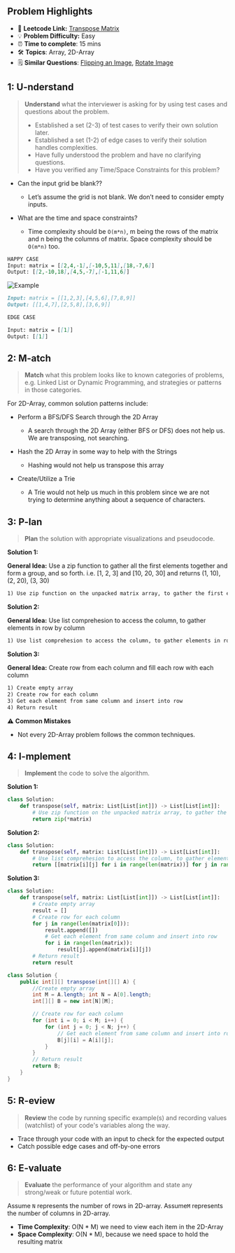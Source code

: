 ## Problem Highlights

* 🔗 **Leetcode Link:** [Transpose Matrix](https://leetcode.com/problems/transpose-matrix/)
* 💡 **Problem Difficulty:** Easy
* ⏰ **Time to complete**: 15 mins
* 🛠️ **Topics**: Array, 2D-Array
* 🗒️ **Similar Questions**: [Flipping an Image](https://leetcode.com/problems/flipping-an-image/), [Rotate Image](https://leetcode.com/problems/Rotate-Image/)
    
## 1: U-nderstand
 
> **Understand** what the interviewer is asking for by using test cases and questions about the problem.
> 
> - Established a set (2-3) of test cases to verify their own solution later.
> - Established a set (1-2) of edge cases to verify their solution handles complexities.
> - Have fully understood the problem and have no clarifying questions.
> - Have you verified any Time/Space Constraints for this problem?

- Can the input grid be blank??
    - Let’s assume the grid is not blank. We don’t need to consider empty inputs.

- What are the time and space constraints?
    - Time complexity should be `O(m*n)`, m being the rows of the matrix and n being the columns of matrix. Space complexity should be `O(m*n)` too.

```markdown
HAPPY CASE
Input: matrix = [[2,4,-1],[-10,5,11],[18,-7,6]]
Output: [[2,-10,18],[4,5,-7],[-1,11,6]]
```

![Example](https://assets.leetcode.com/uploads/2021/02/10/hint_transpose.png)

```markdown
Input: matrix = [[1,2,3],[4,5,6],[7,8,9]]
Output: [[1,4,7],[2,5,8],[3,6,9]]

EDGE CASE

Input: matrix = [[1]]
Output: [[1]]
```   
    
## 2: M-atch

> **Match** what this problem looks like to known categories of problems, e.g. Linked List or Dynamic Programming, and strategies or patterns in those categories.

For 2D-Array, common solution patterns include:

- Perform a BFS/DFS Search through the 2D Array
    - A search through the 2D Array (either BFS or DFS) does not help us. We are transposing, not searching.

- Hash the 2D Array in some way to help with the Strings
    - Hashing would not help us transpose this array

- Create/Utilize a Trie
    - A Trie would not help us much in this problem since we are not trying to determine anything about a sequence of characters.

## 3: P-lan

> **Plan** the solution with appropriate visualizations and pseudocode.

**Solution 1:**

**General Idea:** Use a zip function to gather all the first elements together and form a group, and so forth. i.e. [1, 2, 3] and [10, 20, 30] and returns (1, 10), (2, 20), (3, 30)

```markdown
1) Use zip function on the unpacked matrix array, to gather the first elements together and form a group and so forth. 
```

**Solution 2:**

**General Idea:** Use list comprehesion to access the column, to gather elements in row by column

```markdown
1) Use list comprehesion to access the column, to gather elements in row by column
```

**Solution 3:**

**General Idea:** Create row from each column and fill each row with each column

```markdown
1) Create empty array
2) Create row for each column
3) Get each element from same column and insert into row
4) Return result
```

⚠️ **Common Mistakes**
* Not every 2D-Array problem follows the common techniques.

## 4: I-mplement

> **Implement** the code to solve the algorithm.

**Solution 1:**

```python
class Solution:
    def transpose(self, matrix: List[List[int]]) -> List[List[int]]:
        # Use zip function on the unpacked matrix array, to gather the first elements together and form a group and so forth. 
        return zip(*matrix)
```

**Solution 2:**

```python
class Solution:
    def transpose(self, matrix: List[List[int]]) -> List[List[int]]:
        # Use list comprehesion to access the column, to gather elements in row by column
        return [[matrix[i][j] for i in range(len(matrix))] for j in range(len(matrix[0]))]
```

**Solution 3:**

```python
class Solution:
    def transpose(self, matrix: List[List[int]]) -> List[List[int]]:
        # Create empty array
        result = []
        # Create row for each column
        for j in range(len(matrix[0])):
            result.append([])
            # Get each element from same column and insert into row
            for i in range(len(matrix)):
                result[j].append(matrix[i][j])
        # Return result
        return result
```
```java
class Solution {
    public int[][] transpose(int[][] A) {
		//Create empty array
		int M = A.length; int N = A[0].length;
		int[][] B = new int[N][M];

		// Create row for each column
		for (int i = 0; i < M; i++) {
			for (int j = 0; j < N; j++) {
				// Get each element from same column and insert into row
				B[j][i] = A[i][j];
			}
		}
		// Return result
		return B;
	}
}
```


## 5: R-eview

> **Review** the code by running specific example(s) and recording values (watchlist) of your code's variables along the way.

- Trace through your code with an input to check for the expected output
- Catch possible edge cases and off-by-one errors

## 6: E-valuate

> **Evaluate** the performance of your algorithm and state any strong/weak or future potential work.

Assume `N` represents the number of rows in 2D-array.
Assume`M` represents the number of columns in 2D-array.


* **Time Complexity**: O(N * M) we need to view each item in the 2D-Array
* **Space Complexity**: O(N * M), because we need space to hold the resulting matrix